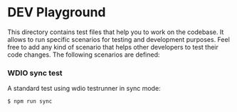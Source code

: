DEV Playground
==============

This directory contains test files that help you to work on the codebase. It allows to run specific scenarios for testing and development purposes. Feel free to add any kind of scenario that helps other developers to test their code changes. The following scenarios are defined:

### WDIO sync test

A standard test using wdio testrunner in sync mode:

```sh
$ npm run sync
```
